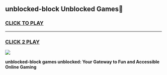 
## unblocked-block Unblocked Games👋
<h3>
<a href="https://news.freeplayer.one?title=unblocked-block&ref=16F">CLICK TO PLAY</a></h3>
<hr>

<h3>
<a href="https://news.freeplayer.one?title=unblocked-block&ref=16F">CLICK 2 PLAY</a>
  
</h3>

<a href="https://news.freeplayer.one?title=unblocked-block&ref=16F/"><img src="https://clearcache.store/games.png"></a>


**unblocked-block games unblocked: Your Gateway to Fun and Accessible Online Gaming**
